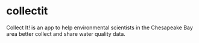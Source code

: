 # collectit
Collect It! is an app to help environmental scientists in the Chesapeake Bay area better collect and share water quality data.
